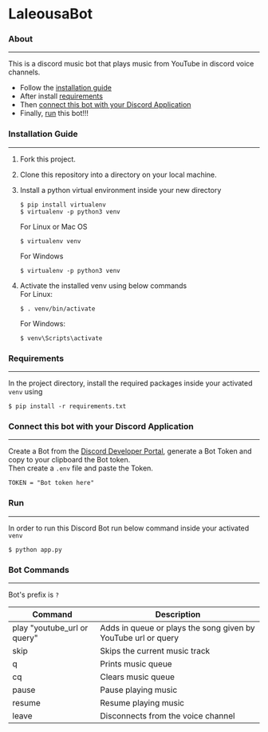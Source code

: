# LaleousaBot

### About 
___
This is a discord music bot that plays music from YouTube in discord voice channels.
- Follow the [installation guide](#installation-guide)
- After install [requirements](#requirements)
- Then [connect this bot with your Discord Application](#connect-this-bot-with-your-discord-application)
- Finally, [run](#run) this bot!!!

### Installation Guide 
___

1. Fork this project.
2. Clone this repository into a directory on your local machine.
3. Install a python virtual environment inside your new directory
    ```
    $ pip install virtualenv
    $ virtualenv -p python3 venv
    ```
    For Linux or Mac OS
    ```  
    $ virtualenv venv 
    ```
    For Windows
    ```
    $ virtualenv -p python3 venv
    ```
   
4. Activate the installed venv using below commands  
    For Linux:
    ```
    $ . venv/bin/activate
    ```
    For Windows:
    ```
    $ venv\Scripts\activate
    ```
  
### Requirements 
___
In the project directory, install the required packages inside your activated ```venv``` using
```
$ pip install -r requirements.txt
```

### Connect this bot with your Discord Application
___
Create a Bot from the [Discord Developer Portal](https://discord.com/developers/docs/intro), generate a Bot Token and copy to your clipboard the Bot token.  
Then create a ```.env``` file and paste the Token.
```
TOKEN = "Bot token here" 
```
### Run
___
In order to run this Discord Bot run below command inside your activated ```venv```
```
$ python app.py
```

### Bot Commands
___

Bot's prefix is ```?```  

| Command | Description |
|---------|-------------|
|play "youtube_url or query" | Adds in queue or plays the song given by YouTube url or query|
|skip| Skips the current music track|
|q| Prints music queue|
|cq| Clears music queue|
|pause| Pause playing music|
|resume| Resume playing music|
|leave| Disconnects from the voice channel|